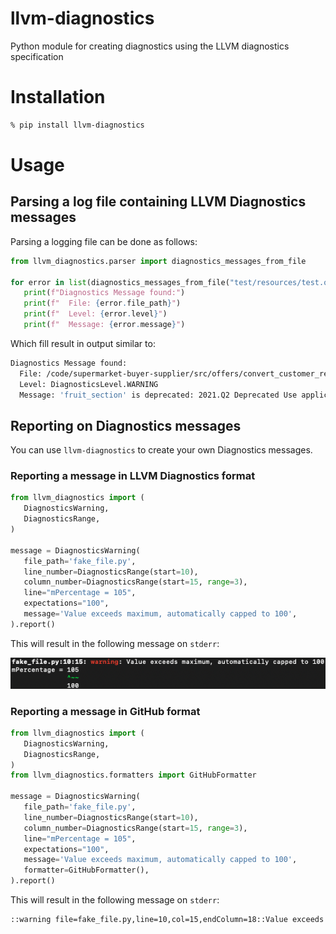 # llvm-diagnostics

Python module for creating diagnostics using the LLVM diagnostics specification

# Installation

```sh
% pip install llvm-diagnostics
```

# Usage

## Parsing a log file containing LLVM Diagnostics messages

Parsing a logging file can be done as follows:

```python
from llvm_diagnostics.parser import diagnostics_messages_from_file

for error in list(diagnostics_messages_from_file("test/resources/test.out")):
   print(f"Diagnostics Message found:")
   print(f"  File: {error.file_path}")
   print(f"  Level: {error.level}")
   print(f"  Message: {error.message}")
```

Which fill result in output similar to:

```sh
Diagnostics Message found:
  File: /code/supermarket-buyer-supplier/src/offers/convert_customer_receipt.cpp
  Level: DiagnosticsLevel.WARNING
  Message: 'fruit_section' is deprecated: 2021.Q2 Deprecated Use application::supermarket_app::receipt_engine::receipt::FruitInformation::fruit_section_labels [-Wdeprecated-declarations]
```

## Reporting on Diagnostics messages

You can use `llvm-diagnostics` to create your own Diagnostics messages.

### Reporting a message in LLVM Diagnostics format

```python
from llvm_diagnostics import (
   DiagnosticsWarning,
   DiagnosticsRange,
)

message = DiagnosticsWarning(
   file_path='fake_file.py',
   line_number=DiagnosticsRange(start=10),
   column_number=DiagnosticsRange(start=15, range=3),
   line="mPercentage = 105",
   expectations="100",
   message='Value exceeds maximum, automatically capped to 100',
).report()
```
This will result in the following message on `stderr`:

![example](resources/llvm_output_example.png)

### Reporting a message in GitHub format

```python
from llvm_diagnostics import (
   DiagnosticsWarning,
   DiagnosticsRange,
)
from llvm_diagnostics.formatters import GitHubFormatter

message = DiagnosticsWarning(
   file_path='fake_file.py',
   line_number=DiagnosticsRange(start=10),
   column_number=DiagnosticsRange(start=15, range=3),
   line="mPercentage = 105",
   expectations="100",
   message='Value exceeds maximum, automatically capped to 100',
   formatter=GitHubFormatter(),
).report()
```

This will result in the following message on `stderr`:

```sh
::warning file=fake_file.py,line=10,col=15,endColumn=18::Value exceeds maximum, automatically capped to 100
```
